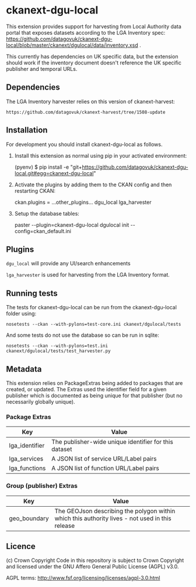 # ckanext-dgu-local

This extension provides support for harvesting from Local Authority data portal that exposes datasets according to the LGA Inventory spec: https://github.com/datagovuk/ckanext-dgu-local/blob/master/ckanext/dgulocal/data/inventory.xsd . 

This currently has dependencies on UK specific data, but the extension should work if the inventory document doesn't reference the UK specific publisher and temporal URLs.


## Dependencies

The LGA Inventory harvester relies on this version of ckanext-harvest:

    https://github.com/datagovuk/ckanext-harvest/tree/1508-update

## Installation

For development you should install ckanext-dgu-local as follows.

1. Install this extension as normal using pip in your activated environment:

    (pyenv) $ pip install -e "git+https://github.com/datagovuk/ckanext-dgu-local.git#egg=ckanext-dgu-local"

2. Activate the plugins by adding them to the CKAN config and then restarting CKAN:

    ckan.plugins = ...other_plugins... dgu_local lga_harvester

3. Setup the database tables:

    paster --plugin=ckanext-dgu-local dgulocal init --config=ckan_default.ini


## Plugins

`dgu_local` will provide any UI/search enhancements

`lga_harvester` is used for harvesting from the LGA Inventory format.


## Running tests

The tests for ckanext-dgu-local can be run from the ckanext-dgu-local folder using:

    nosetests --ckan --with-pylons=test-core.ini ckanext/dgulocal/tests

And some tests do not use the database so can be run in sqlite:

    nosetests --ckan --with-pylons=test.ini ckanext/dgulocal/tests/test_harvester.py


## Metadata

This extension relies on PackageExtras being added to packages that are created, or updated.  The Extras used the identifier field for a given publisher which is documented as being unique for that publisher (but no necessarily globally unique).

### Package Extras

|Key|Value|
|--|--|
|lga_identifier|The publisher-wide unique identifier for this dataset|
|lga_services|A JSON list of service URL/Label pairs|
|lga_functions|A JSON list of function URL/Label pairs|

### Group (publisher) Extras

|Key|Value|
|--|--|
|geo_boundary|The GEOJson describing the polygon within which this authority lives - not used in this release|


## Licence

(c) Crown Copyright
Code in this repository is subject to Crown Copyright and licensed under the GNU Affero General Public License (AGPL) v3.0.

AGPL terms: http://www.fsf.org/licensing/licenses/agpl-3.0.html

